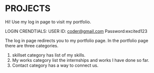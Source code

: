 # PROJECTS

Hi!
Use my log in page to visit my portfolio. 

LOGIN CRENDTIALS:
USER ID: coder@gmail.com
Password:excited123

The log in page redirects you to my portfolio page.
In the portfolio page there are three categories.
1. skillset category has list of my skills.
2. My works category list the internships and works I have done so far.
3. Contact category has a way to connect us.
